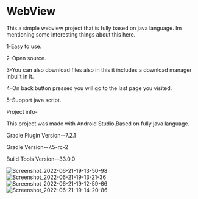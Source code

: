 # WebView
This a simple webview project that is fully based on java language.
Im mentioning some interesting things about this here.

1-Easy to use.

2-Open source.

3-You can also download files also in this it includes a download manager inbuilt in it.

4-On back button pressed you will go to the last page you visited.

5-Support java script.


Project info-

This project was made with Android Studio,Based on fully java language.

Gradle Plugin Version--7.2.1

Gradle Version--7.5-rc-2

Build Tools Version--33.0.0




![Screenshot_2022-06-21-19-13-50-98](https://user-images.githubusercontent.com/71279502/174808439-62582874-0fdf-45a7-ad52-1bd1a4e72ce4.jpg)
![Screenshot_2022-06-21-19-13-21-36](https://user-images.githubusercontent.com/71279502/174808467-64965e45-ed9f-4efd-815a-304f3a3b2bcc.jpg)
![Screenshot_2022-06-21-19-12-59-66](https://user-images.githubusercontent.com/71279502/174808471-a108773a-6817-4f5c-a69e-4c1dc61266d7.jpg)
![Screenshot_2022-06-21-19-14-20-86](https://user-images.githubusercontent.com/71279502/174808476-3a27fd75-58e8-4ead-b963-6816fd3c2468.jpg)
